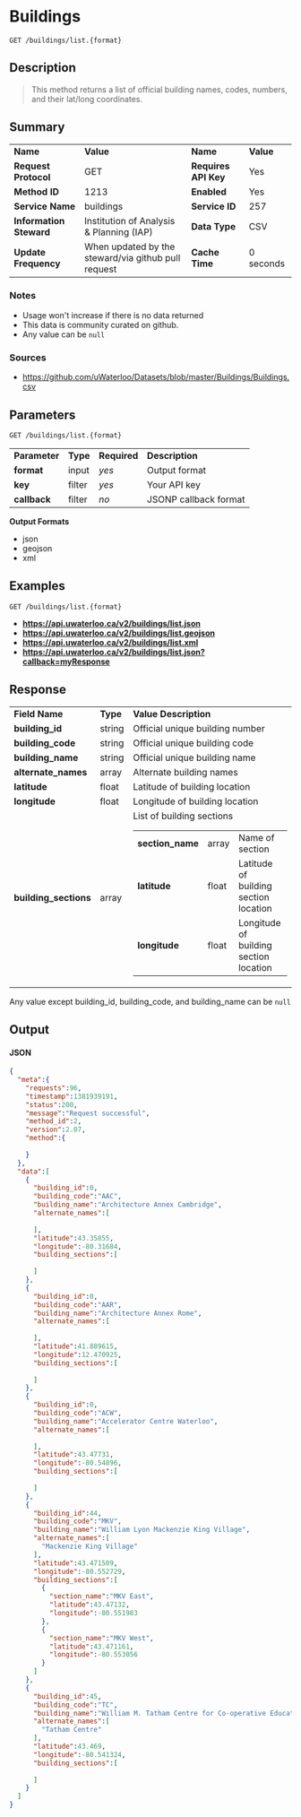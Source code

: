 # Buildings

```
GET /buildings/list.{format}
```

## Description

> This method returns a list of official building names, codes, numbers, and their lat/long coordinates.

## Summary

<table>
  <tr>
    <td><b>Name</b></td>
    <td><b>Value</b></td>
    <td><b><b>Name</b></b></td>
    <td><b>Value</b></td>
  </tr>
  <tr>
    <td><b>Request Protocol</b></td>
    <td>GET</td>
    <td><b>Requires API Key</b></td>
    <td>Yes</td>
  </tr>
  <tr>
    <td><b>Method ID</b></td>
    <td>1213</td>
    <td><b>Enabled</b></td>
    <td>Yes</td>
  </tr>
  <tr>
    <td><b>Service Name</b></td>
    <td>buildings</td>
    <td><b>Service ID</b></td>
    <td>257</td>
  </tr>
  <tr>
    <td><b>Information Steward</b></td>
    <td>Institution of Analysis & Planning (IAP)</td>
    <td><b>Data Type</b></td>
    <td>CSV</td>
  </tr>
  <tr>
    <td><b>Update Frequency</b></td>
    <td>When updated by the steward/via github pull request</td>
    <td><b>Cache Time</b></td>
    <td>0 seconds</td>
  </tr>
</table>


### Notes

- Usage won't increase if there is no data returned
- This data is community curated on github.
- Any value can be `null`


### Sources

- https://github.com/uWaterloo/Datasets/blob/master/Buildings/Buildings.csv


## Parameters

```
GET /buildings/list.{format}
```

<table>
  <tr>
    <td><b>Parameter</b></td>
    <td><b>Type</b></td>
    <td><b><b>Required</b></b></td>
    <td><b>Description</b></td>
  </tr>
  <tr>
    <td><b>format</b></td>
    <td>input</td>
    <td><i>yes</i></td>
    <td>Output format</td>
  </tr>
  <tr>
    <td><b>key</b></td>
    <td>filter</td>
    <td><i>yes</i></td>
    <td>Your API key</td>
  </tr>
  <tr>
    <td><b>callback</b></td>
    <td>filter</td>
    <td><i>no</i></td>
    <td>JSONP callback format</td>
  </tr>
</table>

**Output Formats**

- json
- geojson
- xml


## Examples

```
GET /buildings/list.{format}
```

- **https://api.uwaterloo.ca/v2/buildings/list.json**
- **https://api.uwaterloo.ca/v2/buildings/list.geojson**
- **https://api.uwaterloo.ca/v2/buildings/list.xml**
- **https://api.uwaterloo.ca/v2/buildings/list.json?callback=myResponse**


## Response

<table>
  <tr>
    <td><b>Field Name</b></td>
    <td><b>Type</b></td>
    <td><b>Value Description</b></td>
  </tr>
  <tr>
    <td><b>building_id</b></td>
    <td>string</td>
    <td>Official unique building number</td>
  </tr>
  <tr>
    <td><b>building_code</b></td>
    <td>string</td>
    <td>Official unique building code</td>
  </tr>
  <tr>
    <td><b>building_name</b></td>
    <td>string</td>
    <td>Official unique building name</td>
  </tr>
  <tr>
    <td><b>alternate_names</b></td>
    <td>array</td>
    <td>Alternate building names</td>
  </tr>
  <tr>
    <td><b>latitude</b></td>
    <td>float</td>
    <td>Latitude of building location</td>
  </tr>
  <tr>
    <td><b>longitude</b></td>
    <td>float</td>
    <td>Longitude of building location</td>
  </tr>
  <tr>
    <td><b>building_sections</b></td>
    <td>array</td>
    <td>List of building sections<br><table>
  <tr>
    <td><b>section_name</b></td>
    <td>array</td>
    <td>Name of section</td>
  </tr>
  <tr>
    <td><b>latitude</b></td>
    <td>float</td>
    <td>Latitude of building section location</td>
  </tr>
  <tr>
    <td><b>longitude</b></td>
    <td>float</td>
    <td>Longitude of building section location</td>
  </tr>
</table>
</td>
  </tr>
</table>


Any value except building_id, building_code, and building_name can be `null`

## Output

#### JSON

```json
{
  "meta":{
    "requests":96,
    "timestamp":1381939191,
    "status":200,
    "message":"Request successful",
    "method_id":2,
    "version":2.07,
    "method":{
      
    }
  },
  "data":[
    {
      "building_id":0,
      "building_code":"AAC",
      "building_name":"Architecture Annex Cambridge",
      "alternate_names":[
        
      ],
      "latitude":43.35855,
      "longitude":-80.31684,
      "building_sections":[
        
      ]
    },
    {
      "building_id":0,
      "building_code":"AAR",
      "building_name":"Architecture Annex Rome",
      "alternate_names":[
        
      ],
      "latitude":41.889615,
      "longitude":12.470925,
      "building_sections":[
        
      ]
    },
    {
      "building_id":0,
      "building_code":"ACW",
      "building_name":"Accelerator Centre Waterloo",
      "alternate_names":[
        
      ],
      "latitude":43.47731,
      "longitude":-80.54896,
      "building_sections":[
        
      ]
    },
    {
      "building_id":44,
      "building_code":"MKV",
      "building_name":"William Lyon Mackenzie King Village",
      "alternate_names":[
        "Mackenzie King Village"
      ],
      "latitude":43.471509,
      "longitude":-80.552729,
      "building_sections":[
        {
          "section_name":"MKV East",
          "latitude":43.47132,
          "longitude":-80.551983
        },
        {
          "section_name":"MKV West",
          "latitude":43.471161,
          "longitude":-80.553056
        }
      ]
    },
    {
      "building_id":45,
      "building_code":"TC",
      "building_name":"William M. Tatham Centre for Co-operative Education & Career Action",
      "alternate_names":[
        "Tatham Centre"
      ],
      "latitude":43.469,
      "longitude":-80.541324,
      "building_sections":[
        
      ]
    }
  ]
}
```

